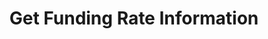 ---
title: Get Funding Rate Information
position_number: 18
type: get
description: /future/market/v1/public/q/funding-rate
parameters:
    -
        name: symbol
        type: string
        mandatory: true
        default: N/A
        description: Trading pair
        ranges:
content_markdown: Note：This method does not require a signature.
left_code_blocks:
    -
        code_block: "public void getKLine() {\r\n\tString text = HttpUtil.get(URL + \"/data/api/future/market/v1/getKLine?market=btc_usdt&type=1min&since=0\");\r\n\tSystem.out.println(text);\r\n}"
        title: Java
        language: java
right_code_blocks:
    - code_block: |-
        {
          "error": {
            "code": "",
            "msg": ""
          },
          "msgInfo": "",
          "result": {
            "hasNext": false, //Is there a next page
            "hasPrev": false, //Is there a previous page
            "items": [ //Datasheets
              {
                "collectionInternal": 0, //Billing Cycle (hour)
                "createdTime": 0, //Time
                "fundingRate": 0, //Latest funding rate
                "id": 0, //id
                "symbol": "" //Trading pair
              }
            ]
          },
          "returnCode": 0
        }
      title: Response
      language: json
---